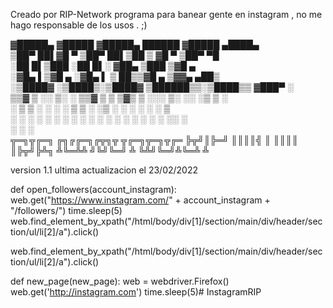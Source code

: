Creado por RIP-Network programa para banear gente en instagram , no me hago responsable de los usos . ;)

▓█████▄ ▓█████ ▓█████▄   ██████ ▓█████  ▄████▄     
▒██▀ ██▌▓█   ▀ ▒██▀ ██▌▒██    ▒ ▓█   ▀ ▒██▀ ▀█     
░██   █▌▒███   ░██   █▌░ ▓██▄   ▒███   ▒▓█    ▄    
░▓█▄   ▌▒▓█  ▄ ░▓█▄   ▌  ▒   ██▒▒▓█  ▄ ▒▓▓▄ ▄██▒   
░▒████▓ ░▒████▒░▒████▓ ▒██████▒▒░▒████▒▒ ▓███▀ ░   
 ▒▒▓  ▒ ░░ ▒░ ░ ▒▒▓  ▒ ▒ ▒▓▒ ▒ ░░░ ▒░ ░░ ░▒ ▒  ░   
 ░ ▒  ▒  ░ ░  ░ ░ ▒  ▒ ░ ░▒  ░ ░ ░ ░  ░  ░  ▒      
 ░ ░  ░    ░    ░ ░  ░ ░  ░  ░     ░   ░
   ░       ░  ░   ░          ░     ░  ░░ ░         
 ░              ░                      ░    
╦═╗╦╔═╗  ╔╗╔╔═╗╔╦╗╦ ╦╔═╗╦═╗╦╔═
╠╦╝║╠═╝  ║║║║╣  ║ ║║║║ ║╠╦╝╠╩╗
╩╚═╩╩    ╝╚╝╚═╝ ╩ ╚╩╝╚═╝╩╚═╩ ╩

version 1.1 ultima actualizacion el 23/02/2022

def open_followers(account_instagram):
   web.get("https://www.instagram.com/" + account_instagram + "/followers/")
   time.sleep(5)
   web.find_element_by_xpath("/html/body/div[1]/section/main/div/header/section/ul/li[2]/a").click()


   web.find_element_by_xpath("/html/body/div[1]/section/main/div/header/section/ul/li[2]/a").click()



   def new_page(new_page):
        web = webdriver.Firefox()
        web.get('http://instagram.com')
        time.sleep(5)# InstagramRIP
